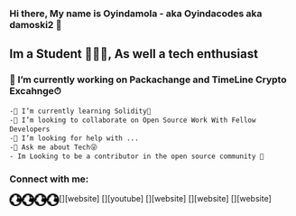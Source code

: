### Hi there, My name is Oyindamola - aka Oyindacodes aka damoski2 👋

## Im a Student 👨🏾‍💻, As well a tech enthusiast

### 🔭 I’m currently working on Packachange and TimeLine Crypto Excahnge⏱
    -🌱 I’m currently learning Solidity🚀
    -👯 I’m looking to collaborate on Open Source Work With Fellow Developers
    -🤔 I’m looking for help with ...
    -💬 Ask me about Tech😜
    - Im Looking to be a contributor in the open source community 👥


### Connect with me:

[<img align="left" alt="" width="22px" src="https://raw.githubusercontent.com/iconic/open-iconic/master/svg/globe.svg" />][website]
[<img align="left" alt="" width="22px" src="https://cdn.jsdelivr.net/npm/simple-icons@v3/icons/youtube.svg" />][youtube]
[<img align="left" alt="" width="22px" src="https://raw.githubusercontent.com/iconic/open-iconic/master/svg/globe.svg" />][website]
[<img align="left" alt="" width="22px" src="https://raw.githubusercontent.com/iconic/open-iconic/master/svg/globe.svg" />][website]
[<img align="left" alt="" width="22px" src="https://raw.githubusercontent.com/iconic/open-iconic/master/svg/globe.svg" />][website]






